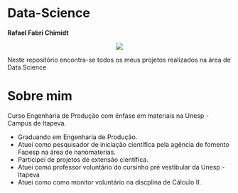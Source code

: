# Data-Science
**Rafael Fabri Chimidt**
<p align="center">
<img src = "https://previews.dropbox.com/p/thumb/AAp7PA_rB5BN4DgH80qHV-RKG2LoC0sQpZvc2DuXSEAFy9U5lGL82kb4dTAHZ4uUN6FTc6SYEfj_tgUHVLN9bd4gCDz1T10WcFqUnZWZqRSveBlKLvOF0ZzgmkdZsEFmXNGt30DSyYYhHRNucw-eS36qCYQJbJBABKrUtqsuY9NJv1qmkwUwrWfZtlYKUdI-elV8a1GGXtOAyq1w9jls-m57wuFsfnsPnqhPr1ZqBe5lTCh7MHz_d2kJOPpVEr-Z47tzhtn4djXTyBkZhE4aJ3TTM9h6t1EZE8XRgseAP1RehuIFVGgsC3e8izYny2X509rEppF9CChvHAPTtv9aY6q7XNezpidNpWjaHV-qpG13ZQ/p.jpeg?fv_content=true&size_mode=5"
     </p>

Neste repositório encontra-se todos os meus projetos realizados na área de Data Science

# Sobre mim
Curso Engenharia de Produção com ênfase em materiais na Unesp - Campus de Itapeva.

* Graduando em Engenharia de Produção.
* Atuei como pesquisador de iniciação científica pela agência de fomento Fapesp na área de nanomaterias. 
* Participei de projetos de extensão científica.
* Atuei como professor voluntário do cursinho pré vestibular da Unesp - Itapeva
* Atuei como como monitor voluntário na discplina de Cálculo II.
